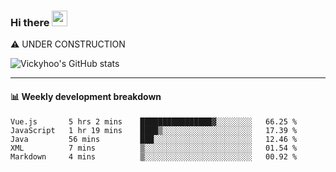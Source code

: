### Hi there <a href="https://www.gautamkrishnar.com/"><img src="https://media.giphy.com/media/hvRJCLFzcasrR4ia7z/giphy.gif" width="25px"></a>
⚠️ UNDER CONSTRUCTION

![Vickyhoo's GitHub stats](https://github-readme-stats.vercel.app/api?username=vickyhoo&theme=react&show_icons=true)

---

#### :bar_chart: Weekly development breakdown

<!--START_SECTION:waka-->
```text
Vue.js       5 hrs 2 mins    ████████████████▓░░░░░░░░   66.25 % 
JavaScript   1 hr 19 mins    ████▒░░░░░░░░░░░░░░░░░░░░   17.39 % 
Java         56 mins         ███░░░░░░░░░░░░░░░░░░░░░░   12.46 % 
XML          7 mins          ▒░░░░░░░░░░░░░░░░░░░░░░░░   01.54 % 
Markdown     4 mins          ▒░░░░░░░░░░░░░░░░░░░░░░░░   00.92 % 
```
<!--END_SECTION:waka-->


<!--
**vickyhoo/vickyhoo** is a ✨ _special_ ✨ repository because its `README.md` (this file) appears on your GitHub profile.

Here are some ideas to get you started:

- 🔭 I’m currently working on ...
- 🌱 I’m currently learning ...
- 👯 I’m looking to collaborate on ...
- 🤔 I’m looking for help with ...
- 💬 Ask me about ...
- 📫 How to reach me: ...
- 😄 Pronouns: ...
- ⚡ Fun fact: ...
-->
